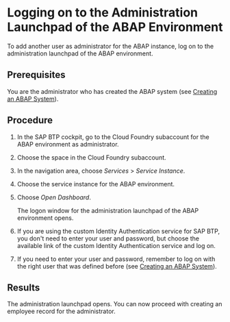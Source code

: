 <!-- loio11e765e8af6d476f99ce014b3f02bd64 -->

# Logging on to the Administration Launchpad of the ABAP Environment

To add another user as administrator for the ABAP instance, log on to the administration launchpad of the ABAP environment.



<a name="loio11e765e8af6d476f99ce014b3f02bd64__prereq_rtz_bsy_t4b"/>

## Prerequisites

You are the administrator who has created the ABAP system \(see [Creating an ABAP System](Creating_an_ABAP_System_50b32f1.md)\).



## Procedure

1.  In the SAP BTP cockpit, go to the Cloud Foundry subaccount for the ABAP environment as administrator.

2.  Choose the space in the Cloud Foundry subaccount.

3.  In the navigation area, choose *Services* \> *Service Instance*.

4.  Choose the service instance for the ABAP environment.

5.  Choose *Open Dashboard*.

    The logon window for the administration launchpad of the ABAP environment opens.

6.  If you are using the custom Identity Authentication service for SAP BTP, you don't need to enter your user and password, but choose the available link of the custom Identity Authentication service and log on.

7.  If you need to enter your user and password, remember to log on with the right user that was defined before \(see [Creating an ABAP System](Creating_an_ABAP_System_50b32f1.md)\).




<a name="loio11e765e8af6d476f99ce014b3f02bd64__result_icb_nvq_p2b"/>

## Results

The administration launchpad opens. You can now proceed with creating an employee record for the administrator.

